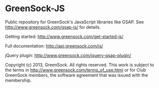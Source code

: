 GreenSock-JS
============

Public repository for GreenSock's JavaScript libraries like GSAP. See http://www.greensock.com/gsap-js/ for details.

Getting started: http://www.greensock.com/get-started-js/

Full documentation: http://api.greensock.com/js/

jQuery plugin: http://www.greensock.com/jquery-gsap-plugin/

Copyright (c) 2013, GreenSock. All rights reserved. This work is subject to the terms in http://www.greensock.com/terms_of_use.html or for Club GreenSock members, the software agreement that was issued with the membership.